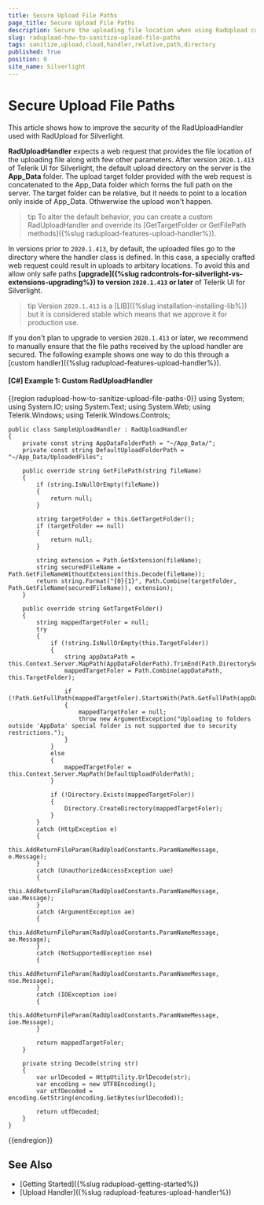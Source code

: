 ```yaml
---
title: Secure Upload File Paths
page_title: Secure Upload File Paths
description: Secure the uploading file location when using RadUpload control and RadUploadHandler.
slug: radupload-how-to-sanitize-upload-file-paths
tags: sanitize,upload,cloud,handler,relative,path,directory
published: True
position: 0
site_name: Silverlight
---
```


# Secure Upload File Paths

This article shows how to improve the security of the RadUploadHandler used with RadUpload for Silverlight. 

__RadUploadHandler__ expects a web request that provides the file location of the uploading file along with few other parameters. After version `2020.1.413` of Telerik UI for Silverlight, the default upload directory on the server is the __App_Data__ folder. The upload target folder provided with the web request is concatenated to the App_Data folder which forms the full path on the server. The target folder can be relative, but it needs to point to a location only inside of App_Data. Othwerwise the upload won't happen.

>tip To alter the default behavior, you can create a custom RadUploadHandler and override its [GetTargetFolder or GetFilePath methods]({%slug radupload-features-upload-handler%}).

In versions prior to `2020.1.413`, by default, the uploaded files go to the directory where the handler class is defined. In this case, a specially crafted web request could result in uploads to arbitary locations. To avoid this and allow only safe paths __[upgrade]({%slug radcontrols-for-silverlight-vs-extensions-upgrading%}) to version `2020.1.413` or later__ of Telerik UI for Silverlight.

>tip Version `2020.1.413` is a [LIB]({%slug installation-installing-lib%}) but it is considered stable which means that we approve it for production use.

If you don't plan to upgrade to version `2020.1.413` or later, we recommend to manually ensure that the file paths received by the upload handler are secured. The following example shows one way to do this through a [custom handler]({%slug radupload-features-upload-handler%}).

#### __[C#] Example 1: Custom RadUploadHandler__
{{region radupload-how-to-sanitize-upload-file-paths-0}}
	using System;
	using System.IO;
	using System.Text;
	using System.Web;
	using Telerik.Windows;
	using Telerik.Windows.Controls;

	public class SampleUploadHandler : RadUploadHandler
    {
        private const string AppDataFolderPath = "~/App_Data/";
        private const string DefaultUploadFolderPath = "~/App_Data/UploadedFiles";
        
        public override string GetFilePath(string fileName)
        {
            if (string.IsNullOrEmpty(fileName))
            {
                return null;
            }

            string targetFolder = this.GetTargetFolder();
            if (targetFolder == null)
            {
                return null;
            }

            string extension = Path.GetExtension(fileName);
            string securedFileName = Path.GetFileNameWithoutExtension(this.Decode(fileName));
            return string.Format("{0}{1}", Path.Combine(targetFolder, Path.GetFileName(securedFileName)), extension);
        }
                
        public override string GetTargetFolder()
        {
            string mappedTargetFoler = null;
            try
            {
                if (!string.IsNullOrEmpty(this.TargetFolder))
                {
                    string appDataPath = this.Context.Server.MapPath(AppDataFolderPath).TrimEnd(Path.DirectorySeparatorChar);
                    mappedTargetFoler = Path.Combine(appDataPath, this.TargetFolder);

                    if (!Path.GetFullPath(mappedTargetFoler).StartsWith(Path.GetFullPath(appDataPath)))
                    {
                        mappedTargetFoler = null;
                        throw new ArgumentException("Uploading to folders outside 'AppData' special folder is not supported due to security restrictions.");
                    }
                }
                else
                {
                    mappedTargetFoler = this.Context.Server.MapPath(DefaultUploadFolderPath);
                }

                if (!Directory.Exists(mappedTargetFoler))
                {
                    Directory.CreateDirectory(mappedTargetFoler);
                }
            }
            catch (HttpException e)
            {
                this.AddReturnFileParam(RadUploadConstants.ParamNameMessage, e.Message);
            }
            catch (UnauthorizedAccessException uae)
            {
                this.AddReturnFileParam(RadUploadConstants.ParamNameMessage, uae.Message);
            }          
            catch (ArgumentException ae)
            {
                this.AddReturnFileParam(RadUploadConstants.ParamNameMessage, ae.Message);
            } 
            catch (NotSupportedException nse)
            {
                this.AddReturnFileParam(RadUploadConstants.ParamNameMessage, nse.Message);
            }
            catch (IOException ioe)
            {
                this.AddReturnFileParam(RadUploadConstants.ParamNameMessage, ioe.Message);
            }

            return mappedTargetFoler;
        }

        private string Decode(string str)
        {
            var urlDecoded = HttpUtility.UrlDecode(str);
            var encoding = new UTF8Encoding();
            var utfDecoded = encoding.GetString(encoding.GetBytes(urlDecoded));

            return utfDecoded;
        }
    }
{{endregion}}

## See Also
 * [Getting Started]({%slug radupload-getting-started%})
 * [Upload Handler]({%slug radupload-features-upload-handler%})
